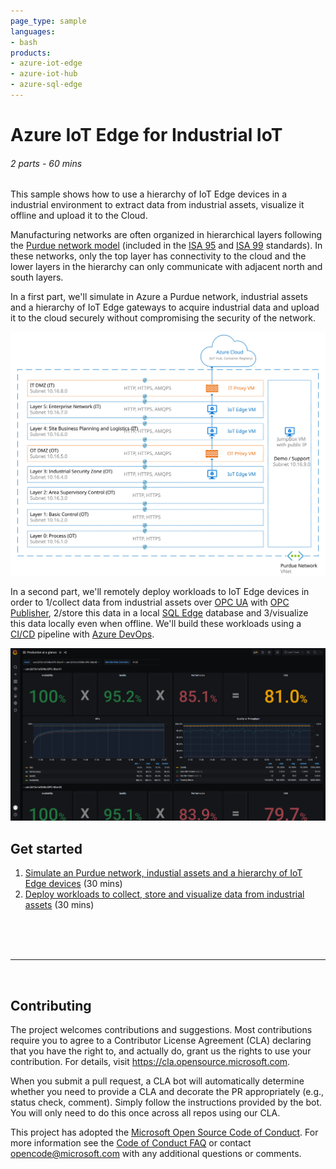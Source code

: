 ```yaml
---
page_type: sample
languages:
- bash
products:
- azure-iot-edge
- azure-iot-hub
- azure-sql-edge
---
```


# Azure IoT Edge for Industrial IoT
###### 2 parts - 60 mins

This sample shows how to use a hierarchy of IoT Edge devices in a industrial environment to extract data from industrial assets, visualize it offline and upload it to the Cloud.

Manufacturing networks are often organized in hierarchical layers following the [Purdue network model](https://en.wikipedia.org/wiki/Purdue_Enterprise_Reference_Architecture) (included in the [ISA 95](https://en.wikipedia.org/wiki/ANSI/ISA-95) and [ISA 99](https://www.isa.org/standards-and-publications/isa-standards/isa-standards-committees/isa99) standards). In these networks, only the top layer has connectivity to the cloud and the lower layers in the hierarchy can only communicate with adjacent north and south layers.

In a first part, we'll simulate in Azure a Purdue network, industrial assets and a hierarchy of IoT Edge gateways to acquire industrial data and upload it to the cloud securely without compromising the security of the network.

![Simulated Purdue Network with a hierarchy of IoT Edge devices](assets/SimulatedPurdueNetwork.svg)

In a second part, we'll remotely deploy workloads to IoT Edge devices in order to 1/collect data from industrial assets over [OPC UA](https://opcfoundation.org/about/opc-technologies/opc-ua/) with [OPC Publisher](https://azuremarketplace.microsoft.com/marketplace/apps/microsoft_iot.iotedge-opc-publisher?tab=Overview), 2/store this data in a local [SQL Edge](https://azure.microsoft.com/services/sql-edge/) database and 3/visualize this data locally even when offline. We'll build these workloads using a [CI/CD](https://wikipedia.org/wiki/CI/CD) pipeline with [Azure DevOps](https://azure.microsoft.com/services/devops/).

![Offline dashboard to monitor IIOT assets](assets/ProductionAtAGlance.png)

## Get started
1. [Simulate an Purdue network, industial assets and a hierarchy of IoT Edge devices](1-SimulatePurdueNetwork.md) (30 mins)
2. [Deploy workloads to collect, store and visualize data from industrial assets](2-DeployOfflineDashboard.md) (30 mins)

<br>
<br>
<br>

---

<br>

## Contributing

The project welcomes contributions and suggestions.  Most contributions require you to agree to a
Contributor License Agreement (CLA) declaring that you have the right to, and actually do, grant us
the rights to use your contribution. For details, visit https://cla.opensource.microsoft.com.

When you submit a pull request, a CLA bot will automatically determine whether you need to provide
a CLA and decorate the PR appropriately (e.g., status check, comment). Simply follow the instructions
provided by the bot. You will only need to do this once across all repos using our CLA.

This project has adopted the [Microsoft Open Source Code of Conduct](https://opensource.microsoft.com/codeofconduct/).
For more information see the [Code of Conduct FAQ](https://opensource.microsoft.com/codeofconduct/faq/) or
contact [opencode@microsoft.com](mailto:opencode@microsoft.com) with any additional questions or comments.
